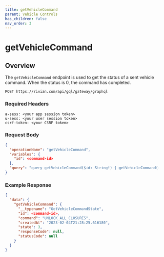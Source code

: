 ```yaml
---
title: getVehicleCommand
parent: Vehicle Controls
has_children: false
nav_order: 3
---
```


# getVehicleCommand

## Overview

The `getVehicleCommand` endpoint is used to get the status of a sent vehicle command. When the status is 0, the command has completed.

`POST https://rivian.com/api/gql/gateway/graphql`

### Required Headers

```text
a-sess: <your app session token>
u-sess: <your user session token>
csrf-token: <your CSRF token>
```

### Request Body

```json
{
  "operationName": "getVehicleCommand",
  "variables": {
    "id": <command-id>
  },
  "query": "query getVehicleCommand($id: String!) { getVehicleCommand(id: $id) { __typename id command createdAt state responseCode statusCode } }"
}
```

### Example Response

```json
{
  "data": {
    "getVehicleCommand": {
      "__typename": "GetVehicleCommandState",
      "id": <command-id>,
      "command": "UNLOCK_ALL_CLOSURES",
      "createdAt": "2023-02-04T21:28:25.616180",
      "state": 3,
      "responseCode": null,
      "statusCode": null
    }
  }
}
```

